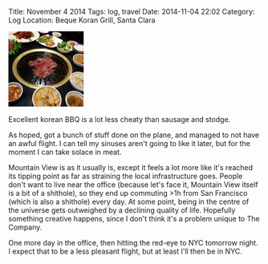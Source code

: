 Title: November 4 2014
Tags: log, travel 
Date: 2014-11-04 22:02 
Category: Log 
Location: Beque Koran Grill, Santa Clara
 
<a href="/images/20141104-bbq.jpg">![Image](/images/thumbs/thumbnail_square/20141104-bbq.jpg)</a>
 
Excellent korean BBQ is a lot less cheaty than sausage and stodge.

As hoped, got a bunch of stuff done on the plane, and managed to not have an awful flight. I can tell my sinuses aren't going to like it later, but for the moment I can take solace in meat.

Mountain View is as it usually is, except it feels a lot more like it's reached its tipping point as far as straining the local infrastructure goes. People don't want to live near the office (because let's face it, Mountain View itself is a bit of a shithole), so they end up commuting >1h from San Francisco (which is also a shithole) every day. At some point, being in the centre of the universe gets outweighed by a declining quality of life. Hopefully something creative happens, since I don't think it's a problem unique to The Company.

One more day in the office, then hitting the red-eye to NYC tomorrow night. I expect that to be a less pleasant flight, but at least I'll then be in NYC.
